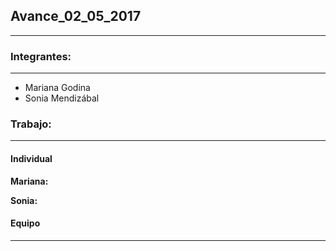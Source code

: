## Avance_02_05_2017

---

### Integrantes:

---

- Mariana Godina
- Sonia Mendizábal

### Trabajo:

---

#### Individual


**Mariana:**

**Sonia:** 

#### Equipo


---